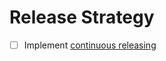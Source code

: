 # Release Strategy

- [ ] Implement [continuous releasing](/software-engineering/continuous-releases)